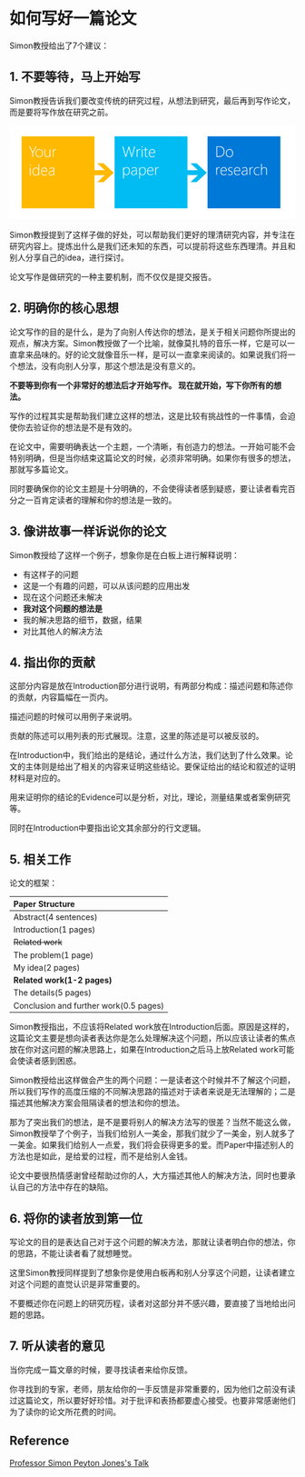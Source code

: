 # 如何写好一篇论文

Simon教授给出了7个建议：

## 1. 不要等待，马上开始写

Simon教授告诉我们要改变传统的研究过程，从想法到研究，最后再到写作论文，而是要将写作放在研究之前。

![&#x5199;&#x4F5C;&#x6D41;&#x7A0B;](../.gitbook/assets/image%20%2827%29.png)

Simon教授提到了这样子做的好处，可以帮助我们更好的理清研究内容，并专注在研究内容上。提炼出什么是我们还未知的东西，可以提前将这些东西理清。并且和别人分享自己的idea，进行探讨。

论文写作是做研究的一种主要机制，而不仅仅是提交报告。

## 2. 明确你的核心思想

论文写作的目的是什么，是为了向别人传达你的想法，是关于相关问题你所提出的观点，解决方案。Simon教授做了一个比喻，就像莫扎特的音乐一样，它是可以一直拿来品味的。好的论文就像音乐一样，是可以一直拿来阅读的。如果说我们将一个想法，没有向别人分享，那这个想法是没有意义的。

**不要等到你有一个非常好的想法后才开始写作。 现在就开始，写下你所有的想法。**

写作的过程其实是帮助我们建立这样的想法，这是比较有挑战性的一件事情，会迫使你去验证你的想法是不是有效的。

在论文中，需要明确表达一个主题，一个清晰，有创造力的想法。一开始可能不会特别明确，但是当你结束这篇论文的时候，必须非常明确。如果你有很多的想法，那就写多篇论文。

同时要确保你的论文主题是十分明确的，不会使得读者感到疑惑，要让读者看完百分之一百肯定读者的理解和你的想法是一致的。

## 3. 像讲故事一样诉说你的论文

Simon教授给了这样一个例子，想象你是在白板上进行解释说明：

* 有这样子的问题
* 这是一个有趣的问题，可以从该问题的应用出发
* 现在这个问题还未解决
* **我对这个问题的想法是**
* 我的解决思路的细节，数据，结果
* 对比其他人的解决方法

## 4. 指出你的贡献

这部分内容是放在Introduction部分进行说明，有两部分构成：描述问题和陈述你的贡献，内容篇幅在一页内。

描述问题的时候可以用例子来说明。

贡献的陈述可以用列表的形式展现。注意，这里的陈述是可以被反驳的。

在Introduction中，我们给出的是结论，通过什么方法，我们达到了什么效果。论文的主体则是给出了相关的内容来证明这些结论。要保证给出的结论和叙述的证明材料是对应的。

用来证明你的结论的Evidence可以是分析，对比，理论，测量结果或者案例研究等。

同时在Introduction中要指出论文其余部分的行文逻辑。

## 5. 相关工作

论文的框架：

| Paper Structure |
| :--- |
| Abstract\(4 sentences\) |
| Introduction\(1 pages\) |
| ~~Related work~~ |
| The problem\(1 page\) |
| My idea\(2 pages\) |
| **Related work\(1-2 pages\)** |
| The details\(5 pages\) |
| Conclusion and further work\(0.5 pages\) |

Simon教授指出，不应该将Related work放在Introduction后面。原因是这样的，这篇论文主要是想向读者表达你是怎么处理解决这个问题，所以应该让读者的焦点放在你对这问题的解决思路上，如果在Introduction之后马上放Related work可能会使读者感到困惑。

Simon教授给出这样做会产生的两个问题：一是读者这个时候并不了解这个问题，所以我们写作的高度压缩的不同解决思路的描述对于读者来说是无法理解的；二是描述其他解决方案会阻隔读者的想法和你的想法。

那为了突出我们的想法，是不是要将别人的解决方法写的很差？当然不能这么做，Simon教授举了个例子，当我们给别人一美金，那我们就少了一美金，别人就多了一美金。如果我们给别人一点爱，我们将会获得更多的爱。而Paper中描述别人的方法也是如此，是给爱的过程，而不是给别人金钱。

论文中要很热情感谢曾经帮助过你的人，大方描述其他人的解决方法，同时也要承认自己的方法中存在的缺陷。

## 6. 将你的读者放到第一位

写论文的目的是表达自己对于这个问题的解决方法，那就让读者明白你的想法，你的思路，不能让读者看了就想睡觉。

这里Simon教授同样提到了想象你是使用白板再和别人分享这个问题，让读者建立对这个问题的直觉认识是非常重要的。

不要概述你在问题上的研究历程，读者对这部分并不感兴趣，要直接了当地给出问题的思路。

## 7. 听从读者的意见

当你完成一篇文章的时候，要寻找读者来给你反馈。

你寻找到的专家，老师，朋友给你的一手反馈是非常重要的，因为他们之前没有读过这篇论文，所以要好好珍惜。对于批评和表扬都要虚心接受。也要非常感谢他们为了读你的论文所花费的时间。

## Reference

[Professor Simon Peyton Jones's Talk](https://www.microsoft.com/en-us/research/academic-program/write-great-research-paper/)

